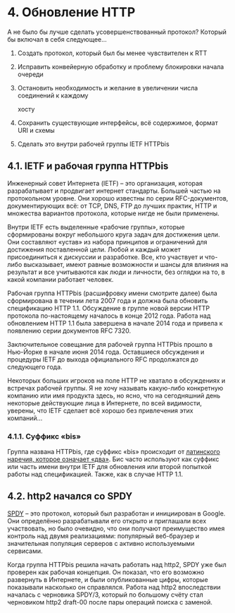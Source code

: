 # 4. Обновление HTTP

А не было бы лучше сделать усовершенствованный протокол? Который бы включал в себя следующее...

1. Создать протокол, который был бы менее чувствителен к RTT
2. Исправить конвейерную обработку и проблему блокировки начала очереди
3. Остановить необходимость и желание в увеличении числа соединений к каждому

   хосту

4. Сохранить существующие интерфейсы, всё содержимое, формат URI и схемы
5. Сделать это внутри рабочей группы IETF HTTPbis

## 4.1. IETF и рабочая группа HTTPbis

Инженерный совет Интернета \(IETF\) – это организация, которая разрабатывает и продвигает интернет стандарты. Большей частью на протокольном уровне. Они хорошо известны по серии RFC-документов, документирующих всё: от TCP, DNS, FTP до лучших практик, HTTP и множества вариантов протокола, которые нигде не были применены.

Внутри IETF есть выделенные «рабочие группы», которые сформированы вокруг небольшого круга задач для достижения цели. Они составляют «устав» из набора принципов и ограничений для достижения поставленной цели. Любой и каждый может присоединиться к дискуссии и разработке. Все, кто участвует и что-либо высказывает, имеют равные возможности и шансы для влияния на результат и все учитываются как люди и личности, без оглядки на то, в какой компании работает человек.

Рабочая группа HTTPbis \(расшифровку имени смотрите далее\) была сформирована в течении лета 2007 года и должна была обновить спецификацию HTTP 1.1. Обсуждение в группе новой версии HTTP протокола по-настоящему началось в конце 2012 года. Работа над обновлением HTTP 1.1 была завершена в начале 2014 года и привела к появлению серии документов RFC 7320.

Заключительное совещание для рабочей группа HTTPbis прошло в Нью-Йорке в начале июня 2014 года. Оставшиеся обсуждения и процедуры IETF до выхода официального RFC продолжатся до следующего года.

Некоторых больших игроков на поле HTTP не хватало в обсуждениях и встречах рабочей группы. Я не хочу называть какую-либо конкретную компанию или имя продукта здесь, но ясно, что на сегодняшний день некоторые действующие лица в Интернете, по всей видимости, уверены, что IETF сделает всё хорошо без привлечения этих компаний...

### 4.1.1. Суффикс «bis»

Группа названа HTTPbis, где суффикс «bis» происходит от [латинского наречия, которое означает «два»](https://en.wiktionary.org/wiki/bis#Latin). Бис часто используют как суффикс или часть имени внутри IETF для обновления или второй попыткой работы над спецификацией. Также, как в случае HTTP 1.1.

## 4.2. http2 начался со SPDY

[SPDY](https://en.wikipedia.org/wiki/SPDY) – это протокол, который был разработан и инициирован в Google. Они определённо разрабатывали его открыто и приглашали всех участвовать, но было очевидно, что они получают преимущество имея контроль над двумя реализациями: популярный веб-браузер и значительная популяция серверов с активно используемыми сервисами.

Когда группа HTTPbis решила начать работать над http2, SPDY уже был проверен как рабочая концепция. Он показал, что его возможно развернуть в Интернете, и были опубликованные цифры, которые показывали насколько он справлялся. Работа над http2 впоследствии началась с черновика SPDY/3, который по большому счёту стал черновиком http2 draft-00 после пары операций поиска с заменой.

